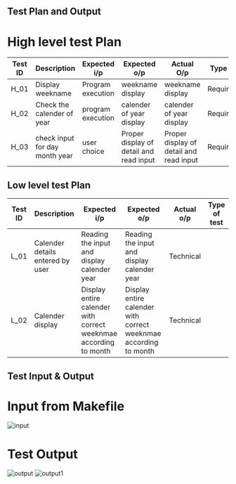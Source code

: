 ## Test Plan and Output
# High level test Plan
|Test ID|Description|Expected i/p|Expected o/p|Actual O/p|Type of test|
|---|----|---|---|---|---|
|H_01|Display weekname|Program execution|weekname display|weekname display|Requirement|
|H_02|Check the calender of year |program execution|calender of year display|calender of year display|Requiremnent|
|H_03|check input for day month year|user choice|Proper display of detail and read input|Proper display of detail and read input|Requirement|

## Low level test Plan
| Test ID|Description|Expected i/p|Expected o/p|Actual o/p|Type of test|
|---|---|---|---|---|---|
|L_01|Calender details entered by user|Reading the input and display calender year|Reading the input and display calender year|Technical|
|L_02|Calender display|Display entire calender with correct weeknmae according to month|Display entire calender with correct weeknmae according to month|Technical|

## Test Input & Output
# Input from Makefile
![input](https://user-images.githubusercontent.com/89115879/156285279-c28813be-e9f3-4509-b9e8-743c1960a7f7.PNG)

# Test Output
![output](https://user-images.githubusercontent.com/89115879/156285293-1f141ac9-db46-4bc4-b1dd-269973dc51bf.PNG)
![output1](https://user-images.githubusercontent.com/89115879/156285301-47467e3e-34de-4e4c-ac7c-a8fa2fafc9d6.PNG)